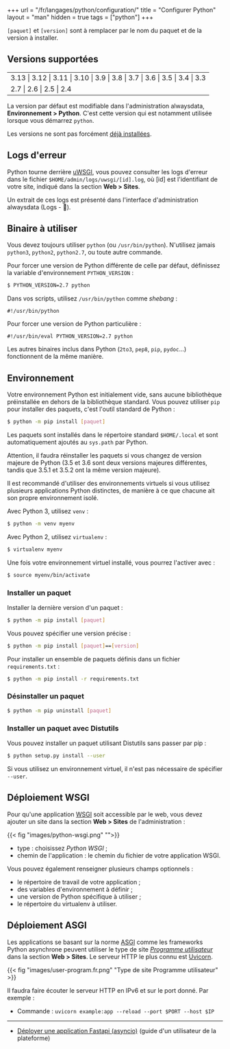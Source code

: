 +++
url = "/fr/langages/python/configuration/"
title = "Configurer Python"
layout = "man"
hidden = true
tags = ["python"]
+++

`[paquet]` et `[version]` sont à remplacer par le nom du paquet et de la version à installer.

## Versions supportées

||
|---|
|3.13 \| 3.12 \| 3.11 \| 3.10 \| 3.9 \| 3.8 \| 3.7 \| 3.6 \| 3.5 \| 3.4 \| 3.3 |
| 2.7 \| 2.6 \| 2.5 \| 2.4 |

La version par défaut est modifiable dans l'administration alwaysdata, **Environnement > Python**. C'est cette version qui est notamment utilisée lorsque vous démarrez `python`.

Les versions ne sont pas forcément [déjà installées](languages#versions).

## Logs d'erreur

Python tourne derrière [uWSGI](https://uwsgi-docs.readthedocs.io/en/latest/), vous pouvez consulter les logs d'erreur dans le fichier `$HOME/admin/logs/uwsgi/[id].log`, où [id] est l'identifiant de votre site, indiqué dans la section **Web > Sites**.

Un extrait de ces logs est présenté dans l'interface d'administration alwaysdata (Logs - 📄).

## Binaire à utiliser

Vous devez toujours utiliser `python` (ou `/usr/bin/python`). N'utilisez jamais `python3`, `python2`, `python2.7`, ou toute autre commande.

Pour forcer une version de Python différente de celle par défaut, définissez la variable d'environnement `PYTHON_VERSION` :

```sh
$ PYTHON_VERSION=2.7 python
```

Dans vos scripts, utilisez `/usr/bin/python` comme *shebang* :

```
#!/usr/bin/python
```

Pour forcer une version de Python particulière :

```
#!/usr/bin/eval PYTHON_VERSION=2.7 python
```

Les autres binaires inclus dans Python (`2to3`, `pep8`, `pip`, `pydoc`...) fonctionnent de la même manière.

## Environnement

Votre environnement Python est initialement vide, sans aucune bibliothèque préinstallée en dehors de la bibliothèque standard. Vous pouvez utiliser `pip` pour installer des paquets, c'est l'outil standard de Python :

```sh
$ python -m pip install [paquet]
```

Les paquets sont installés dans le répertoire standard `$HOME/.local` et sont automatiquement ajoutés au `sys.path` par Python.

Attention, il faudra réinstaller les paquets si vous changez de version majeure de Python (3.5 et 3.6 sont deux versions majeures différentes, tandis que 3.5.1 et 3.5.2 ont la même version majeure).

Il est recommandé d'utiliser des environnements virtuels si vous utilisez plusieurs applications Python distinctes, de manière à ce que chacune ait son propre environnement isolé.

Avec Python 3, utilisez `venv` :

```sh
$ python -m venv myenv
```

Avec Python 2, utilisez `virtualenv` :

```sh
$ virtualenv myenv
```

Une fois votre environnement virtuel installé, vous pourrez l'activer avec :

```sh
$ source myenv/bin/activate
```

### Installer un paquet

Installer la dernière version d'un paquet :

```sh
$ python -m pip install [paquet]
```

Vous pouvez spécifier une version précise :

```sh
$ python -m pip install [paquet]==[version]
```

Pour installer un ensemble de paquets définis dans un fichier `requirements.txt` :

```sh
$ python -m pip install -r requirements.txt
```

### Désinstaller un paquet

```sh
$ python -m pip uninstall [paquet]
```

### Installer un paquet avec Distutils

Vous pouvez installer un paquet utilisant Distutils sans passer par pip :

```sh
$ python setup.py install --user
```

Si vous utilisez un environnement virtuel, il n'est pas nécessaire de spécifier `--user`.

## Déploiement WSGI

Pour qu'une application [WSGI](https://wsgi.readthedocs.io) soit accessible par le web, vous devez ajouter un site dans la section **Web > Sites** de l'administration :

{{< fig "images/python-wsgi.png" "">}}

* type : choisissez *Python WSGI* ;
* chemin de l'application : le chemin du fichier de votre application WSGI.

Vous pouvez également renseigner plusieurs champs optionnels :

* le répertoire de travail de votre application ;
* des variables d'environnement à définir ;
* une version de Python spécifique à utiliser ;
* le répertoire du virtualenv à utiliser.

## Déploiement ASGI

Les applications se basant sur la norme [ASGI](https://asgi.readthedocs.io) comme les frameworks Python asynchrone peuvent utiliser le type de site *[Programme utilisateur](sites/user-program)* dans la section **Web > Sites**. Le serveur HTTP le plus connu est [Uvicorn](https://www.uvicorn.org/).

{{< fig "images/user-program.fr.png" "Type de site Programme utilisateur" >}}

Il faudra faire écouter le serveur HTTP en IPv6 et sur le port donné. Par exemple :

- Commande : `uvicorn example:app --reload --port $PORT --host $IP`

---

- [Déployer une application Fastapi (asyncio)](https://vincent.jousse.org/blog/fr/tech/comment-deployer-fastapi-chez-alwaysdata/) (guide d'un utilisateur de la plateforme)

